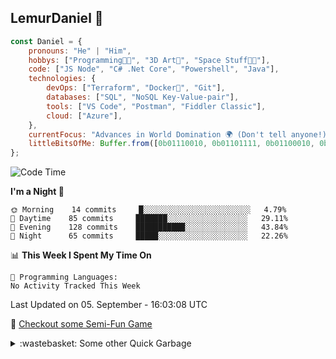 
## LemurDaniel 👾

```javascript
const Daniel = {
    pronouns: "He" | "Him",
    hobbys: ["Programming🧑‍💻", "3D Art🎨", "Space Stuff🧑‍🚀"],
    code: ["JS Node", "C# .Net Core", "Powershell", "Java"],
    technologies: {
        devOps: ["Terraform", "Docker🐳", "Git"],
        databases: ["SQL", "NoSQL Key-Value-pair"],
        tools: ["VS Code", "Postman", "Fiddler Classic"],
        cloud: ["Azure"],
    },
    currentFocus: "Advances in World Domination 🌍 (Don't tell anyone!)",
    littleBitsOfMe: Buffer.from([0b01110010, 0b01101111, 0b01100010, 0b01101111, 0b01110100])
};
```

<!--START_SECTION:waka-->
![Code Time](http://img.shields.io/badge/Code%20Time-368%20hrs%2023%20mins-blue)

**I'm a Night 🦉** 

```text
🌞 Morning    14 commits     █░░░░░░░░░░░░░░░░░░░░░░░░   4.79% 
🌆 Daytime    85 commits     ███████░░░░░░░░░░░░░░░░░░   29.11% 
🌃 Evening    128 commits    ███████████░░░░░░░░░░░░░░   43.84% 
🌙 Night      65 commits     █████░░░░░░░░░░░░░░░░░░░░   22.26%

```


📊 **This Week I Spent My Time On** 

```text
💬 Programming Languages: 
No Activity Tracked This Week

```


 Last Updated on 05. September - 16:03:08 UTC
<!--END_SECTION:waka-->

👾 [Checkout some Semi-Fun Game](https://lemurdaniel.github.io/DEMO__react-github-pages-test/)

<details>
  <summary>:wastebasket: Some other Quick Garbage</summary>
  
  - 🎆 [Fireworks](https://editor.p5js.org/DanielL/full/3Q-JY7VGG)
  - 📐 [Sin/Cos Visualisation](https://editor.p5js.org/DanielL/full/Z4zcGhwxK)
  - 🎉 [Seek and Evade](https://editor.p5js.org/DanielL/full/EBHVYNqTJ)
  - 💥 [Recursive Explosions](https://editor.p5js.org/DanielL/full/enkxbZWm1)
  - 🚀 [Primitive Arrival with PID](https://editor.p5js.org/DanielL/full/3Q_k9lUO8)
  - 👾 [Vector Thrust](https://editor.p5js.org/DanielL/full/z8Mqzazzs)
  - 🌀 [Weird Spirals](https://editor.p5js.org/DanielL/full/VqfTl5l-k)
  - 🎨 [old basdish attempt at HSL-Picker (not working properly)](https://editor.p5js.org/DanielL/full/GUeuo8r6d)

</details>
